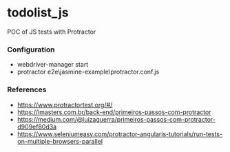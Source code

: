 # todolist_js
POC of JS tests with Protractor

### Configuration
* webdriver-manager start
* protractor e2e\jasmine-example\protractor.conf.js


### References
- https://www.protractortest.org/#/
- https://imasters.com.br/back-end/primeiros-passos-com-protractor
- https://medium.com/@luizaguerra/primeiros-passos-com-protractor-d909ef80d3a
- https://www.seleniumeasy.com/protractor-angularjs-tutorials/run-tests-on-multiple-browsers-parallel

